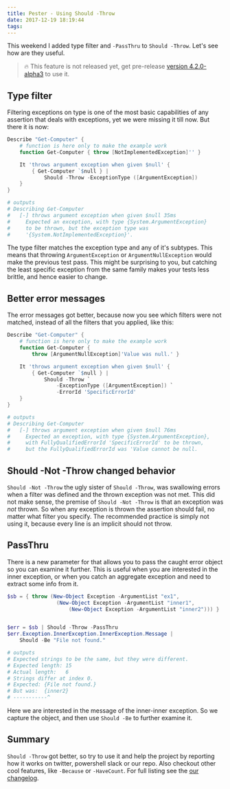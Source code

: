```yaml
---
title: Pester - Using Should -Throw
date: 2017-12-19 18:19:44
tags:
---
```


This weekend I added type filter and `-PassThru` to `Should -Throw`. Let's see how are they useful.

> 🔥 This feature is not released yet, get pre-release [version 4.2.0-alpha3](https://www.powershellgallery.com/packages/Pester/4.2.0-alpha3) to use it.

## Type filter

Filtering exceptions on type is one of the most basic capabilities of any assertion that deals with exceptions, yet we were missing it till now. But there it is now:

```powershell
Describe "Get-Computer" {
    # function is here only to make the example work
    function Get-Computer { throw [NotImplementedException]'' }

    It 'throws argument exception when given $null' {
        { Get-Computer `$null } |
            Should -Throw -ExceptionType ([ArgumentException])
    }
}

# outputs
# Describing Get-Computer
#   [-] throws argument exception when given $null 35ms
#     Expected an exception, with type {System.ArgumentException}
#     to be thrown, but the exception type was
#     '{System.NotImplementedException}'.
```

The type filter matches the exception type and any of it's subtypes. This means that throwing `ArgumentException` or `ArgumentNullException` would make the previous test pass. This might be surprising to you, but catching the least specific exception from the same family makes your tests less brittle, and hence easier to change.

## Better error messages

The error messages got better, because now you see which filters were not matched, instead of all the filters that you applied, like this:

```powershell
Describe "Get-Computer" {
    # function is here only to make the example work
    function Get-Computer {
        throw [ArgumentNullException]'Value was null.' }

    It 'throws argument exception when given $null' {
        { Get-Computer `$null } |
            Should -Throw `
                -ExceptionType ([ArgumentException]) `
                -ErrorId 'SpecificErrorId'
    }
}

# outputs
# Describing Get-Computer
#   [-] throws argument exception when given $null 76ms
#     Expected an exception, with type {System.ArgumentException},
#     with FullyQualifiedErrorId 'SpecificErrorId' to be thrown,
#     but the FullyQualifiedErrorId was 'Value cannot be null.
```

## Should -Not -Throw changed behavior

`Should -Not -Throw` the ugly sister of `Should -Throw`, was swallowing errors when a filter was defined and the thrown exception was not met. This did not make sense, the premise of `Should -Not -Throw` is that an exception was *not* thrown. So when any exception is thrown the assertion should fail, no matter what filter you specify. The recommended practice is simply not using it, because every line is an implicit should not throw.

## PassThru
There is a new parameter for that allows you to pass the caught error object so you can examine it further. This is useful when you are interested in the inner exception, or when you catch an aggregate exception and need to extract some info from it.

```powershell
$sb = { throw (New-Object Exception -ArgumentList "ex1",
                (New-Object Exception -ArgumentList "inner1",
                    (New-Object Exception -ArgumentList "inner2"))) }


$err = $sb | Should -Throw -PassThru
$err.Exception.InnerException.InnerException.Message |
    Should -Be "File not found."

# outputs
# Expected strings to be the same, but they were different.
# Expected length: 15
# Actual length:   6
# Strings differ at index 0.
# Expected: {File not found.}
# But was:  {inner2}
# -----------^
```

Here we are interested in the message of the inner-inner exception. So we capture the object, and then use `Should -Be` to further examine it.

## Summary

`Should -Throw` got better, so try to use it and help the project by reporting how it works on twitter, powershell slack or our repo. Also checkout other cool features, like `-Because` or `-HaveCount`. For full listing see the [our changelog](https://github.com/pester/Pester/blob/master/CHANGELOG.md).